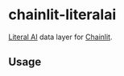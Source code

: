 # chainlit-literalai

[Literal AI](https://www.literalai.com/) data layer for [Chainlit](https://chainlit.io/).

## Usage

